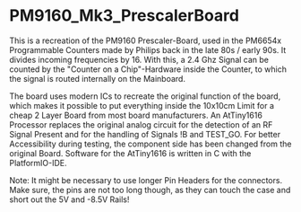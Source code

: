 # PM9160_Mk3_PrescalerBoard

This is a recreation of the PM9160 Prescaler-Board, used in the PM6654x Programmable Counters made by Philips back in the late 80s / early 90s. 
It divides incoming frequencies by 16. With this, a 2.4 Ghz Signal can be counted by the "Counter on a Chip"-Hardware inside the Counter, to which the signal is routed internally on the Mainboard. 

The board uses modern ICs to recreate the original function of the board, which makes it possible to put everything inside the 10x10cm Limit for a cheap 2 Layer Board from most board manufacturers. 
An AtTiny1616 Processor replaces the original analog circuit for the detection of an RF Signal Present and for the handling of Signals !B and TEST_GO. For better Accessibility during testing, the component side has been changed from the original Board. 
Software for the AtTiny1616 is written in C with the PlatformIO-IDE. 

Note: It might be necessary to use longer Pin Headers for the connectors. Make sure, the pins are not too long though, as they can touch the case and short out the 5V and -8.5V Rails!
